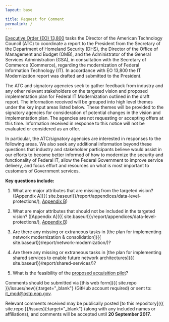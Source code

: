 ```yaml
---
layout: base

title: Request for Comment
permalink: /
---
```


[Executive Order (EO) 13,800][1] tasks the Director of the American Technology Council (ATC) to coordinate a report to the President from the Secretary of the Department of Homeland Security (DHS), the Director of the Office of Management and Budget (OMB), and the Administrator of the General Services Administration (GSA), in consultation with the Secretary of Commerce (Commerce), regarding the modernization of Federal Information Technology (IT). In accordance with EO 13,800 the IT Modernization report was drafted and submitted to the President.

The ATC and signatory agencies seek to gather feedback from industry and any other relevant stakeholders on the targeted vision and proposed implementation plan for Federal IT Modernization outlined in the draft report. The information received will be grouped into high level themes under the key input areas listed below.  These themes will be provided to the signatory agencies for consideration of potential changes in the vision and implementation plan. The agencies are not requesting or accepting offers at this time. Information received in response to this notice will not be evaluated or considered as an offer.

In particular, the ATC/signatory agencies are interested in responses to the following areas. We also seek any additional information beyond these questions that industry and stakeholder participants believe would assist in our efforts to become better informed of how to modernize the security and functionality of Federal IT, allow the Federal Government to improve service delivery, and focus effort and resources on what is most important to customers of Government services.

**Key questions include:**

1. What are major attributes that are missing from the targeted vision? ([Appendix A]({{ site.baseurl}}/report/appendices/data-level-protections/), [Appendix B](/report/appendices/cloud-security-protections/))

2. What are major attributes that should not be included in the targeted vision? ([Appendix A]({{ site.baseurl}}/report/appendices/data-level-protections/), [Appendix B](/report/appendices/cloud-security-protections/))

3. Are there any missing or extraneous tasks in [the plan for implementing network modernization & consolidation]({{ site.baseurl}}/report/network-modernization/)?

4. Are there any missing or extraneous tasks in [the plan for implementing shared services to enable future network architectures]({{ site.baseurl}}/report/shared-services/)?

5. What is the feasibility of the [proposed acquisition pilot](/report/appendices/acquisition-pilot/)?

Comments should be submitted via [this web form]({{ site.repo }}/issues/new){:target="_blank"} (GitHub account required) or sent to: [it_mod@ostp.eop.gov](mailto:it_mod@ostp.eop.gov).

Relevant comments received may be publically posted [to this repository]({{ site.repo }}/issues){:target="_blank"} (along with any included names or affiliations), and comments will be accepted until **20 September 2017**.

[1]: https://www.whitehouse.gov/the-press-office/2017/05/11/presidential-executive-order-strengthening-cybersecurity-federal
